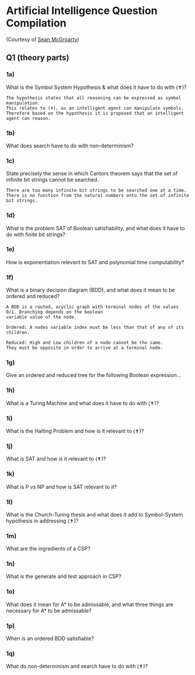 # Artificial Intelligence Question Compilation

(Courtesy of [Sean McGroarty](https://github.com/McGizzle))

## Q1 (theory parts)

### 1a)
What is the Symbol System Hypothesis & what does it have to do with (✝)?
```
The hypothesis states that all reasoning can be expressed as symbol manipulation. 
This relates to (✝), as an intelligent agent can manipulate symbols. 
Therefore based on the hypothesis it is proposed that an intelligent agent can reason.
```
### 1b)
What does search have to do with non-determinism?

### 1c) 
State precisely the sense in which Cantors theorem says that
the set of infinite bit strings cannot be searched.
```
There are too many infinite bit strings to be searched one at a time.
There is no function from the natural numbers onto the set of infinite bit strings.
```

### 1d)
What is the problem SAT of Boolean satisfiability, and what does it have to do with finite bit strings?

### 1e)
How is exponentiation relevant to SAT and polynomial time computability?

### 1f)
What is a binary decision diagram (BDD), and what does it mean to be ordered and reduced?

```
A BDD is a rooted, acyclic graph with terminal nodes of the values 0/1. Branching depends on the boolean 
variable value of the node.

Ordered: A nodes variable index must be less than that of any of its children.

Reduced: High and Low children of a node cannot be the same. 
They must be opposite in order to arrive at a terminal node.

```

### 1g)
Give an ordered and reduced tree for the following Boolean expression...

### 1h)
What is a Turing Machine and what does it have to do with (✝)?

### 1i)
What is the Halting Problem and how is it relevant to (✝)?

### 1j)
What is SAT and how is it relevant to (✝)?

### 1k)
What is P vs NP and how is SAT relevant to it?

### 1l)
What is the Church-Turing thesis and what does it add to Symbol-System hypothesis in addressing (✝)?

### 1m)
What are the ingredients of a CSP?

### 1n)
What is the generate and test approach in CSP?

### 1o)
What does it mean for A* to be admissable, and what three things are necessary for A* to be admissable?

### 1p)
When is an ordered BDD satisfiable?

### 1q)
What do non-determinism and search have to do with (✝)?
